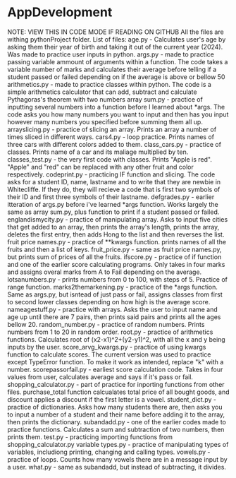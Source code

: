 # AppDevelopment
NOTE: VIEW THIS IN CODE MODE IF READING ON GITHUB
All the files are withing pythonProject folder.
List of files:
age.py - Calculates user's age by asking them their year of birth and taking it out of the current year (2024). Was made to practice user inputs in python.
args.py - made to practice passing variable ammount of arguments within a function. The code takes a variable number of marks and calculates their average before telling if a student passed or failed depending on if the average is above or bellow 50
arithmetics.py - made to practice classes within python. The code is a simple arithmetics calculator that can add, subtract and calculate Pythagoras's theorem with two numbers 
array sum.py - practice of inputting several numbers into a function before I learned about *args. The code asks you how many numbers you want to input and then has you input however many numbers you specified before summing them all up.
arrayslicing.py - practice of slicing an array. Prints an array a number of times sliced in different ways.
cars4.py - loop practice. Prints names of three cars with different colors added to them.
class_cars.py - practice of classes. Prints name of a car and its maliage multiplied by ten.
classes_test.py - the very first code with classes. Prints "Apple is red". "Apple" and "red" can be replaced with any other fruit and color respectively.
codeprint.py - practicing IF function and slicing. The code asks for a student ID, name, lastname and to write that they are newbie in Whitecliffe. If they do, they will recieve a code that is first two symbols of their ID and first three symbols of their lastname.
defgrades.py - earlier itteration of args.py before i've learned *args function. Works largely the same as array sum.py, plus function to print if a student passed or failed.
englandismycity.py - practice of manipulating array. Asks to input five cities that get added to an array, then prints the array's length, prints the array, deletes the first entry, then adds Hong to the list and then reverses the list.
fruit price names.py - practice of **kwargs function. prints names of all the fruits and then a list of keys.
fruit_price.py - same as fruit price names.py, but prints sum of prices of all the fruits.
ifscore.py - practice of if function and one of the earlier score calculating programs. Only takes in four marks and assigns overal marks from A to Fail depending on the average.
lotsanumbers.py - prints numbers from 0 to 100, with steps of 5. Practice of range function.
marks2themarkening.py - practice of the *args function. Same as args.py, but isntead of just pass or fail, assigns classes from first to second lower classes depending on how high is the average score.
nameagestuff.py - practice with arrays. Asks the user to input name and age up until there are 7 pairs, then prints said pairs and prints all the ages bellow 20.
random_number.py - practice of random numbers. Prints numbers from 1 to 20 in random order.
root.py - practice of arithmetics functions. Calculates root of (x2-x1)^2+(y2-y1)^2, with all the x and y being inputs by the user.
score_arvg_kwargs.py - practice of using kwargs function to calculate scores. The current version was used to practice except TypeError function. To make it work as intended, replace "k" with a number.
scorepassorfail.py - earliest score calculation code. Takes in four values from user, calculates average and says if it's pass or fail.
shopping_calculator.py - part of practice for inporting functions from other files. purchase_total function calcualates total price of all bought goods, and discount applies a discount if the first letter is a vowel.
student_dict.py - practice of dictionaries. Asks how many students there are, then asks you to input a number of a student and their name before adding it to the array, then prints the dictionary.
subandadd.py - one of the earlier codes made to practice functions. Calculates a sum and subtraction of two numbers, then prints them.
test.py - practicing importing functions from shopping_calculator.py
variable types.py - practice of manipulating types of variables, includiong printing, changing and calling types.
vowels.py - practice of loops. Counts how many vowels there are in a message input by a user.
what.py - same as subandadd, but instead of subtracting, it divides.

